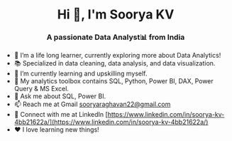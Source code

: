 <h1 align="center">Hi 👋, I'm Soorya KV</h1>
<h3 align="center">A passionate Data Analyst📊 from India</h3>

- 🔭 I’m a life long learner, currently exploring more about Data Analytics!
- 📚 Specialized in data cleaning, data analysis, and data visualization.
- 🌱 I’m currently learning and upskilling myself.
- 🧰 My analytics toolbox contains SQL, Python, Power BI, DAX, Power Query & MS Excel.
- 💬 Ask me about SQL, Power BI.
- 📫 Reach me at Gmail [sooryaraghavan22@gmail.com](sooryaraghavan22@gmail.com)
- 🔗 Connect with me at LinkedIn [https://www.linkedin.com/in/soorya-kv-4bb21622a/](https://www.linkedin.com/in/soorya-kv-4bb21622a/)
- ❤️ I love learning new things!
<p align="left"></p>
